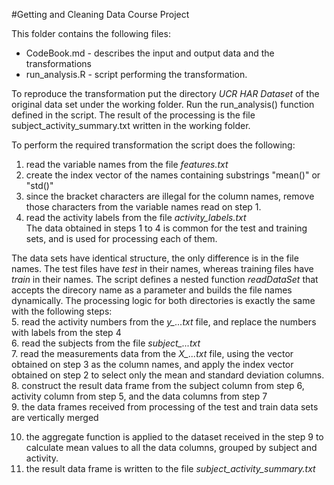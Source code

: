 #Getting and Cleaning Data Course Project

This folder contains the following files:
* CodeBook.md - describes the input and output data and the transformations
* run_analysis.R - script performing the transformation.

To reproduce the transformation put the directory *UCR HAR Dataset* of the original data set under the working folder. 
Run the run_analysis() function defined in the script. The result of the processing is the file subject_activity_summary.txt written in the working folder.  

To perform the required transformation the script does the following:  
1. read the variable names from the file *features.txt*  
2. create the index vector of the names containing substrings "mean()" or "std()"  
3. since the bracket characters are illegal for the column names, remove those characters from the variable names read on step 1.  
4. read the activity labels from the file *activity_labels.txt*   
The data obtained in steps 1 to 4 is common for the test and training sets, and is used for processing each of them.  

The data sets have identical structure, the only difference is in the file names. The test files have *test* in their names, whereas training files have *train* in their names. 
The script defines a nested function *readDataSet* that accepts the direcory name as a parameter and builds the file names dynamically. 
The processing logic for both directories is exactly the same with the following steps:  
5. read the activity numbers from the *y_...txt* file, and replace the numbers with labels from the step 4  
6. read the subjects from the file *subject_...txt*  
7. read the measurements data from the *X_...txt* file, using the vector obtained on step 3 as the column names, and apply the index vector obtained on step 2 to select only the mean and standard deviation columns.  
8. construct the result data frame from the subject column from step 6, activity column from step 5, and the data columns from step 7  
9. the data frames received from processing of the test and train data sets are vertically merged  

10. the aggregate function is applied to the dataset received in the step 9 to calculate mean values to all the data columns, grouped by subject and activity.  
11. the result data frame is written to the file *subject_activity_summary.txt*


